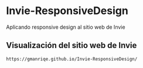 # Invie-ResponsiveDesign
Aplicando responsive design al sitio web de Invie


## Visualización del sitio web de Invie
```
https://gmanriqe.github.io/Invie-ResponsiveDesign/
```